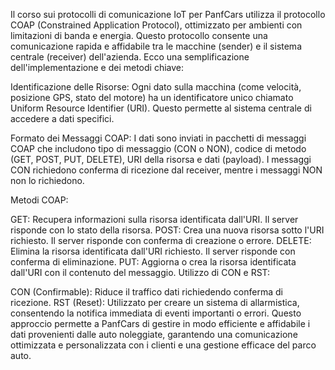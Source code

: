 
Il corso sui protocolli di comunicazione IoT per PanfCars utilizza il protocollo COAP (Constrained Application Protocol), ottimizzato per ambienti con limitazioni di banda e energia. Questo protocollo consente una comunicazione rapida e affidabile tra le macchine (sender) e il sistema centrale (receiver) dell'azienda. Ecco una semplificazione dell'implementazione e dei metodi chiave:

Identificazione delle Risorse: Ogni dato sulla macchina (come velocità, posizione GPS, stato del motore) ha un identificatore unico chiamato Uniform Resource Identifier (URI). Questo permette al sistema centrale di accedere a dati specifici.

Formato dei Messaggi COAP: I dati sono inviati in pacchetti di messaggi COAP che includono tipo di messaggio (CON o NON), codice di metodo (GET, POST, PUT, DELETE), URI della risorsa e dati (payload). I messaggi CON richiedono conferma di ricezione dal receiver, mentre i messaggi NON non lo richiedono.

Metodi COAP:

GET: Recupera informazioni sulla risorsa identificata dall'URI. Il server risponde con lo stato della risorsa.
POST: Crea una nuova risorsa sotto l'URI richiesto. Il server risponde con conferma di creazione o errore.
DELETE: Elimina la risorsa identificata dall'URI richiesto. Il server risponde con conferma di eliminazione.
PUT: Aggiorna o crea la risorsa identificata dall'URI con il contenuto del messaggio.
Utilizzo di CON e RST:

CON (Confirmable): Riduce il traffico dati richiedendo conferma di ricezione.
RST (Reset): Utilizzato per creare un sistema di allarmistica, consentendo la notifica immediata di eventi importanti o errori.
Questo approccio permette a PanfCars di gestire in modo efficiente e affidabile i dati provenienti dalle auto noleggiate, garantendo una comunicazione ottimizzata e personalizzata con i clienti e una gestione efficace del parco auto.